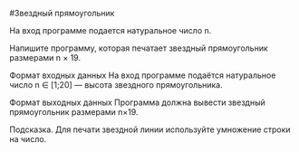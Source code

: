 #Звездный прямоугольник

На вход программе подается натуральное число n.

Напишите программу, которая печатает звездный прямоугольник размерами n × 19.

Формат входных данных
На вход программе подаётся натуральное число n ∈ [1;20] — высота звездного прямоугольника.

Формат выходных данных
Программа должна вывести звездный прямоугольник размерами n×19.

Подсказка. Для печати звездной линии используйте умножение строки на число.